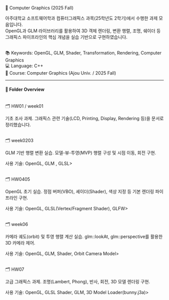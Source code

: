 🎨 Computer Graphics (2025 Fall)

아주대학교 소프트웨어학과 컴퓨터그래픽스 과목(25학년도 2학기)에서 수행한 과제 모음입니다. <br>
OpenGL과 GLM 라이브러리를 활용하여 3D 객체 렌더링, 변환 행렬, 조명, 쉐이더 등 
그래픽스 파이프라인의 핵심 개념을 실습 기반으로 구현하였습니다.<br><br>

📚 Keywords: OpenGL, GLM, Shader, Transformation, Rendering, Computer Graphics<br>
💻 Language: C++ <br>
🏫 Course: Computer Graphics (Ajou Univ. / 2025 Fall) <br>

---
#### 📁 Folder Overview <br><br>
🗂️ HW01 / week01

기초 조사 과제.
그래픽스 관련 기술(LCD, Printing, Display, Rendering 등)을 문서로 정리했습니다.<br><br>


🗂️ week0203

GLM 기반 행렬 변환 실습.
모델-뷰-투영(MVP) 행렬 구성 및 시점 이동, 회전 구현.

사용 기술: OpenGL, GLM , GLSL><br><br>


🗂️ HW0405 

OpenGL 초기 실습.
정점 버퍼(VBO), 셰이더(Shader), 색상 지정 등 기본 렌더링 파이프라인 구현.

사용 기술: OpenGL, GLSL(Vertex/Fragment Shader), GLFW><br><br>



🗂️ week06

카메라 궤도(orbit) 및 투영 행렬 계산 실습.
glm::lookAt, glm::perspective를 활용한 3D 카메라 제어.

사용 기술: OpenGL, GLM, Shader, Orbit Camera Model><br><br>


🗂️ HW07

고급 그래픽스 과제.
조명(Lambert, Phong), 반사, 회전, 3D 모델 렌더링 구현.

사용 기술: OpenGL, GLSL Shader, GLM, 3D Model Loader(bunny.j3a)><br><br>
